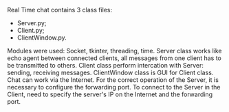 Real Time chat contains 3 class files:
- Server.py;
- Client.py;
- ClientWindow.py.

Modules were used: Socket, tkinter, threading, time.
Server class works like echo agent between connected clients, all messages from one client has to be transmitted to others.
Client class perform intercation with Server: sending, receiving messages.
ClientWindow class is GUI for Client class.
Chat can work via the Internet. For the correct operation of the Server, it is necessary to configure the forwarding port. To connect to the Server in the Client, need to specify the server's IP on the Internet and the forwarding port.
